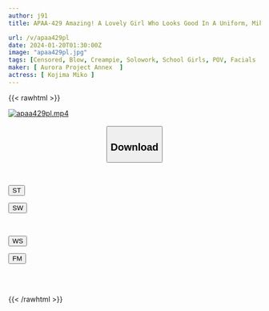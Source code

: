 ```yaml
---
author: j91
title: APAA-429 Amazing! A Lovely Girl Who Looks Good In A Uniform, Miko Kojima

url: /v/apaa429pl
date: 2024-01-20T01:30:00Z
image: "apaa429pl.jpg"
tags: [Censored, Blow, Creampie, Solowork, School Girls, POV, Facials	]
maker: [ Aurora Project Annex  ]
actress: [ Kojima Miko ]
---
```



{{< rawhtml >}}

<div class="video" data-videoid="3BVZXMO70AHRjP">
    <a href="javascript:;">
        <img src="/v/apaa429pl/apaa429pl.jpg" width="WIDTH" height="HEIGHT" alt="apaa429pl.mp4" loading="lazy">
    </a>
</div>

<script type="text/javascript" src="https://j91.asia/asset/on-demand-st.js"></script>

<br>
  <link rel="stylesheet" href="https://j91.asia/asset/bs5.css">
  
  <center>
  <button class="btn btn-primary" type="button" data-bs-toggle="collapse" data-bs-target=".multi-collapse" aria-expanded="false" aria-controls="multiCollapseExample1 multiCollapseExample2"><h2>Download</h2></button></center>
</p>
<div class="row">
  <div class="col">
    <div class="collapse multi-collapse" id="multiCollapseExample1">
      <div class="card card-body">
	      	      <br>
<div class="buttons">  
<p><a href="https://streamtape.to/v/3BVZXMO70AHRjP" target="_blank"><button class="btn-hover color-3"><i class="fa fa-download"></i> ST</button></a></p>
<p><a href="https://flaswish.com/lj5k54k0fzgn" target="_blank"><button class="btn-hover color-2"><i class="fa fa-download"></i> SW</button></a></p></div>
    </div>
  </div>
</div>
  <div class="col">
    <div class="collapse multi-collapse" id="multiCollapseExample2">
      <div class="card card-body">
	      <br>
<div class="buttons">
<p><a href="https://wolfstream.tv/ao9rosviho3o/APAA-429.mp4.html" target="_blank"><button class="btn-hover color-9"><i class="fa fa-download"></i> WS</button></a></p>
<p><a href="https://filemoon.sx/d/1lnhkz345fc4" target="_blank"><button class="btn-hover color-8"><i class="fa fa-download"></i> FM</button></a></p></div>
<br><br>
      </div>
    </div>
  </div>
</div>

{{< /rawhtml >}}